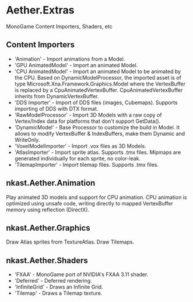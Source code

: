 # Aether.Extras
MonoGame Content Importers, Shaders, etc


## Content Importers

* 'Animation' - Import animations from a Model.
* 'GPU AnimatedModel' - Import an animated Model.
* 'CPU AnimatedModel' - Import an animated Model to be animated by the CPU. Based on DynamicModelProcessor, the imported asset is of type Microsoft.Xna.Framework.Graphics.Model where the VertexBuffer is replaced by a CpuAnimatedVertexBuffer. CpuAnimatedVertexBuffer inherits from DynamicVertexBuffer.
* 'DDS Importer' - Import of DDS files (images, Cubemaps). Supports importing of DDS with DTX format.
* 'RawModelProcessor' - Import 3D Models with a raw copy of Vertex/Index data for platforms that don't support GetData().
* 'DynamicModel' - Base Processor to customize the build in Model. It allows to modify
VertexBuffer & IndexBuffers, make them Dynamic and WriteOnly.
* 'VoxelModelImporter' - Import .vox files as 3D Models.
* 'AtlasImporter' - Import sprite atlas. Supports .tmx files. Mipmaps are generated individually for each sprite, no color-leak.
* 'TilemapImporter' - Import tilemap files. Supports .tmx files.

## nkast.Aether.Animation

Play animated 3D models and support for CPU animation.
CPU animation is optimized using unsafe code, writing directly to mapped VertexBuffer memory using reflection (DirectX). 

## nkast.Aether.Graphics

Draw Atlas sprites from TextureAtlas.
Draw Tilemaps.

## nkast.Aether.Shaders

* 'FXAA' - MonoGame port of NVIDIA's FXAA 3.11 shader.
* 'Deferred' - Deferred rendering.
* 'InfiniteGrid' - Draws an Infinite Grid.
* 'Tilemap' - Draws a Tilemap texture.

